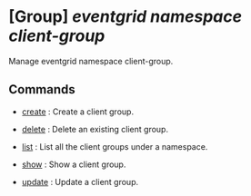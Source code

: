 # [Group] _eventgrid namespace client-group_

Manage eventgrid namespace client-group.

## Commands

- [create](/Commands/eventgrid/namespace/client-group/_create.md)
: Create a client group.

- [delete](/Commands/eventgrid/namespace/client-group/_delete.md)
: Delete an existing client group.

- [list](/Commands/eventgrid/namespace/client-group/_list.md)
: List all the client groups under a namespace.

- [show](/Commands/eventgrid/namespace/client-group/_show.md)
: Show a client group.

- [update](/Commands/eventgrid/namespace/client-group/_update.md)
: Update a client group.
